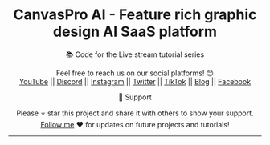 <div align="center">
  
  <h1>CanvasPro AI - Feature rich graphic design AI SaaS platform</h1>

📚 Code for the Live stream tutorial series</span>

Feel free to reach us on our social platforms! 😊 <br />
<a href="https://www.youtube.com/@bgwebagency">YouTube</a> ||
<a href="https://discord.com/invite/62VR3MMCVm">Discord</a> ||
<a href="https://www.instagram.com/bgwebagency">Instagram</a> ||
<a href="https://www.twitter.com/kirankdash">Twitter</a> ||
<a href="https://www.tiktok.com/@bgwebagency">TikTok</a> ||
<a href="https://www.bgwebagency.in">Blog</a> ||
<a href="https://www.facebook.com/bgwebagency">Facebook</a>

🙏 Support

Please ⭐️ star this project and share it with others to show your support.
[Follow me](https://github.com/kirandash) ❤️ for updates on future projects and
tutorials!

---

</div>
